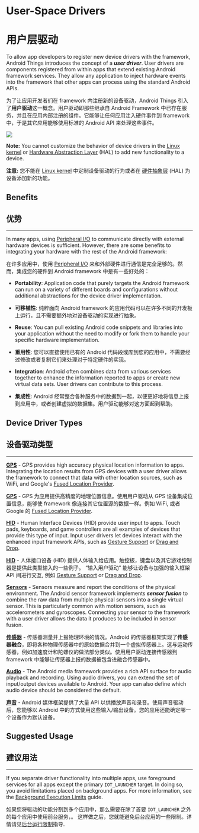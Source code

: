 # User-Space Drivers

# 用户层驱动

To allow app developers to register new device drivers with the framework, Android Things introduces the concept of a **_user driver_**. User drivers are components registered from within apps that extend existing Android framework services. They allow any application to inject hardware events into the framework that other apps can process using the standard Android APIs.

为了让应用开发者们在 framework 内注册新的设备驱动，Android Things 引入了**用户驱动**这一概念。用户驱动即那些继承自 Android Framework 中已存在服务，并且在应用内部注册的组件。它能够让任何应用注入硬件事件到 framework 中，于是其它应用能够使用标准的 Android API 来处理这些事件。

![](https://developer.android.google.cn/things/images/driver-stack.png)

**Note:** You cannot customize the behavior of device drivers in the [Linux kernel](https://source.android.google.cn/devices/#Linux%20kernel) or [Hardware Abstraction Layer](https://source.android.google.cn/devices/#Hardware%20Abstraction%20Layer) (HAL) to add new functionality to a device.

**注意:** 您不能在 [Linux kernel](https://source.android.google.cn/devices/#Linux%20kernel) 中定制设备驱动的行为或者在 [硬件抽象层](https://source.android.google.cn/devices/#Hardware%20Abstraction%20Layer) (HAL) 为设备添加新的功能。


## Benefits

## 优势

* * *

In many apps, using [Peripheral I/O](https://developer.android.google.cn/things/sdk/pio/index.html) to communicate directly with external hardware devices is sufficient. However, there are some benefits to integrating your hardware with the rest of the Android framework:

在许多应用中，使用 [Peripheral I/O](https://developer.android.google.cn/things/sdk/pio/index.html) 来和外部硬件进行通信是完全足够的。然而，集成您的硬件到 Android framework 中是有一些好处的：

*   **Portability**: Application code that purely targets the Android framework can run on a variety of different boards and configurations without additional abstractions for the device driver implementation.

*   **可移植性**: 纯粹面向 Android framework 的应用代码可以在许多不同的开发板上运行，且不需要额外地对设备驱动的实现进行抽象。


*   **Reuse**: You can pull existing Android code snippets and libraries into your application without the need to modify or fork them to handle your specific hardware implementation.

*   **重用性**: 您可以直接使用已有的 Android 代码段或库到您的应用中，不需要经过修改或者复制它们来处理对于特定硬件的实现。


*   **Integration**: Android often combines data from various services together to enhance the information reported to apps or create new virtual data sets. User drivers can contribute to this process.

*   **集成性**: Android 经常整合各种服务中的数据到一起，以便更好地将信息上报到应用中，或者创建虚拟的数据集。用户驱动能够对这方面起到帮助。

## Device Driver Types

## 设备驱动类型

* * *

**[GPS](https://developer.android.google.cn/things/sdk/drivers/gps.html)** - GPS provides high accuracy physical location information to apps. Integrating the location results from GPS devices with a user driver allows the framework to connect that data with other location sources, such as WiFi, and Google's [Fused Location Provider](https://developers.google.cn/android/reference/com/google/android/gms/location/FusedLocationProviderApi).

**[GPS](https://developer.android.google.cn/things/sdk/drivers/gps.html)** - GPS 为应用提供高精度的地理位置信息。使用用户驱动从 GPS 设备集成位置信息，能够使 framework 像连接其它位置源的数据一样。例如 WiFi, 或者 Google 的 [Fused Location Provider](https://developers.google.cn/android/reference/com/google/android/gms/location/FusedLocationProviderApi).

**[HID](https://developer.android.google.cn/things/sdk/drivers/input.html)** - Human Interface Devices (HID) provide user input to apps. Touch pads, keyboards, and game controllers are all examples of devices that provide this type of input. Input user drivers let devices interact with the enhanced input framework APIs, such as [Gesture Support](https://developer.android.google.cn/training/gestures/index.html) or [Drag and Drop](https://developer.android.google.cn/guide/topics/ui/drag-drop.html).

**[HID](https://developer.android.google.cn/things/sdk/drivers/input.html)** - 人体接口设备 (HID) 提供人体输入给应用。触控板，键盘以及其它游戏控制器是提供此类型输入的一些例子。 “输入用户驱动” 能够让设备与加强的输入框架 API 间进行交互, 例如 [Gesture Support](https://developer.android.google.cn/training/gestures/index.html) or [Drag and Drop](https://developer.android.google.cn/guide/topics/ui/drag-drop.html).

**[Sensors](https://developer.android.google.cn/things/sdk/drivers/sensors.html)** - Sensors measure and report the conditions of the physical environment. The Android sensor framework implements **_sensor fusion_** to combine the raw data from multiple physical sensors into a single virtual sensor. This is particularly common with motion sensors, such as accelerometers and gyroscopes. Connecting your sensor to the framework with a user driver allows the data it produces to be included in sensor fusion.

**[传感器](https://developer.android.google.cn/things/sdk/drivers/sensors.html)** - 传感器测量并上报物理环境的情况。Android 的传感器框架实现了**传感器融合**，即将各种物理传感器中的原始数据合并到一个虚拟传感器上。这与运动传感器，例如加速度计和陀螺仪的做法部分类似。使用用户驱动连接传感器到 framework 中能够让传感器上报的数据被包含进融合传感器中。

**[Audio](https://developer.android.google.cn/things/sdk/drivers/audio.html)** - The Android media framework provides a rich API surface for audio playback and recording. Using audio drivers, you can extend the set of input/output devices available to Android. Your app can also define which audio device should be considered the default.

**[声音](https://developer.android.google.cn/things/sdk/drivers/audio.html)** - Android 媒体框架提供了大量 API 以供播放声音和录音。使用声音驱动后，您能够以 Android 中的方式使用这些输入/输出设备。您的应用还能确定哪一个设备作为默认设备。

## Suggested Usage

## 建议用法

* * *

If you separate driver functionality into multiple apps, use foreground services for all apps except the primary `IOT_LAUNCHER` target. In doing so, you avoid limitations placed on background apps. For more information, see the [Background Execution Limits](https://developer.android.google.cn/preview/features/background.html) guide.

如果您将驱动的功能分割到多个应用中，那么需要在除了首要 `IOT_LAUNCHER` 之外的每个应用中使用前台服务，。 这样做之后，您就能避免后台应用的一些限制。详情请见[后台运行限制](https://developer.android.google.cn/preview/features/background.html)指导.


